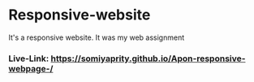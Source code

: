 # Responsive-website
It's a responsive website. It was my web assignment
### Live-Link: https://somiyaprity.github.io/Apon-responsive-webpage-/
